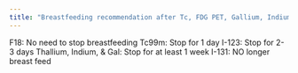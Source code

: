 ```yaml
---
title: "Breastfeeding recommendation after Tc, FDG PET, Gallium, Indium, and I-131?"
---
```

F18: No need to stop breastfeeding
Tc99m: Stop for 1 day
I-123: Stop for 2-3 days
Thallium, Indium, &amp; Gal: Stop for at least 1 week
I-131: NO longer breast feed

